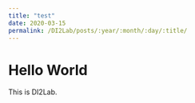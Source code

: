 ```yaml
---
title: "test"
date: 2020-03-15
permalink: /DI2Lab/posts/:year/:month/:day/:title/
---
```


# Hello World

This is DI2Lab.